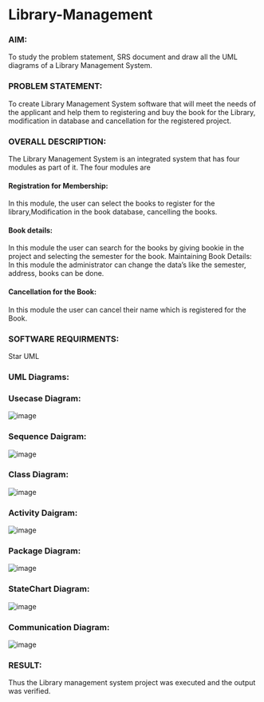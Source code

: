 # Library-Management
### AIM:
To study the problem statement, SRS document and draw all the UML diagrams of a Library Management System.
### PROBLEM STATEMENT:
To create Library Management System software that will meet the needs of the applicant
and help them to registering and buy the book for the Library, modification in database and
cancellation for the registered project.
### OVERALL DESCRIPTION:
The Library Management System is an integrated system that has four modules as part of
it. The four modules are
#### Registration for Membership:
In this module, the user can select the books to register for the library,Modification in the book
database, cancelling the books.
#### Book details:
In this module the user can search for the books by giving bookie in the project and selecting
the semester for the book.
Maintaining Book Details:
In this module the administrator can change the data’s like the semester, address, books can be
done.
#### Cancellation for the Book:
In this module the user can cancel their name which is registered for the Book.
### SOFTWARE REQUIRMENTS:
Star UML
### UML Diagrams:
### Usecase Diagram:
![image](https://github.com/22002525karthikeyan/Library-Management/assets/118708040/ae75580b-ddae-4bc3-bcd4-b4d5a9f15891)
### Sequence Daigram:
![image](https://github.com/22002525karthikeyan/Library-Management/assets/118708040/3a0934b9-c44e-4e96-9e5c-2001f4110419)
### Class Diagram:
![image](https://github.com/22002525karthikeyan/Library-Management/assets/118708040/afb2fb36-4ac6-4ba1-acaf-6dcce2151e66)
### Activity Daigram:
![image](https://github.com/22002525karthikeyan/Library-Management/assets/118708040/dcfa5724-5c3e-442d-a504-de4d42d457c1)
### Package Diagram:
![image](https://github.com/22002525karthikeyan/Library-Management/assets/118708040/9faea659-10ea-47c5-80c1-9ae57445dea0)
### StateChart Diagram:
![image](https://github.com/22002525karthikeyan/Library-Management/assets/118708040/bae5dd38-5f6a-4e34-9ae4-b041826fd1d5)
### Communication Diagram:
![image](https://github.com/22002525karthikeyan/Library-Management/assets/118708040/b0af0acc-55c7-4668-9a88-0968332020e6)

### RESULT:
Thus the Library management system project was executed and the output was verified.
